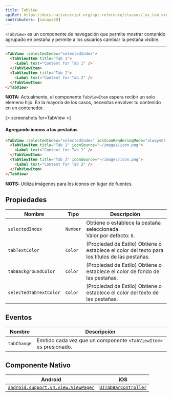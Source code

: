 ```yaml
---
title: TabView
apiRef: https://docs.nativescript.org/api-reference/classes/_ui_tab_view_.tabview
contributors: [ianaya89]
---
```


`<TabView>` es un componente de navegación que permite mostrar contenido agrupado en pestaña y permite a los usuarios cambiar la pestaña visible.

---

```html
<TabView :selectedIndex="selectedIndex">
  <TabViewItem title="Tab 1">
    <Label text="Content for Tab 1" />
  </TabViewItem>
  <TabViewItem title="Tab 2">
    <Label text="Content for Tab 2" />
  </TabViewItem>
</TabView>
```

**NOTA:** Actualmente, el componente `TabViewItem` espera recibir un solo elemeno hijo. En la mayoría de los casos, necesitas envolver tu contenido en un contenedor.

[> screenshots for=TabView <]

#### Agregando íconos a las pestañas

```html
<TabView :selectedIndex="selectedIndex" iosIconRenderingMode="alwaysOriginal">
  <TabViewItem title="Tab 1" iconSource="~/images/icon.png">
    <Label text="Content for Tab 1" />
  </TabViewItem>
  <TabViewItem title="Tab 2" iconSource="~/images/icon.png">
    <Label text="Content for Tab 2" />
  </TabViewItem>
</TabView>
```
**NOTS:** Utiliza imágenes para los íconos en lugar de fuentes.

## Propiedades

| Nombre | Tipo | Descripción |
|------|------|-------------|
| `selectedIndex` | `Number` | Obtiene o establece la pestaña seleccionada.<br> Valor por defecto: `0`.
| `tabTextColor` | `Color` | (Propiedad de Estilo) Obtiene o establece el color del texto para los títulos de las pestañas.
| `tabBackgroundColor` | `Color` | (Propiedad de Estilo) Obtiene o establece el color de fondo de las pestañas.
| `selectedTabTextColor` | `Color` | (Propiedad de Estilo) Obtiene o establece el color del texto de las pestañas.

## Eventos

| Nombre | Descripción |
|------|-------------|
| `tabChange` | Emitido cada vez que un componente `<TabViewItem>` es presionado.

## Componente Nativo

| Android | iOS |
|---------|-----|
| [`android.support.v4.view.ViewPager`](https://developer.android.com/reference/android/support/v4/view/ViewPager.html) | [`UITabBarController`](https://developer.apple.com/documentation/uikit/uitabbarcontroller)
